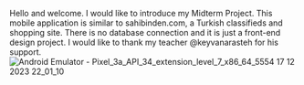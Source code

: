 Hello and welcome.
I would like to introduce my Midterm Project.
This mobile application is similar to sahibinden.com, a Turkish classifieds and shopping site.
There is no database connection and it is just a front-end design project.
I would like to thank my teacher @keyvanarasteh for his support.
![Android Emulator - Pixel_3a_API_34_extension_level_7_x86_64_5554 17 12 2023 22_01_10](https://github.com/doganakbaba/Mobile_Application_Sample_with_Flutter/assets/127808421/cbe1cd86-932d-4178-8499-00d02aba7e7f)
